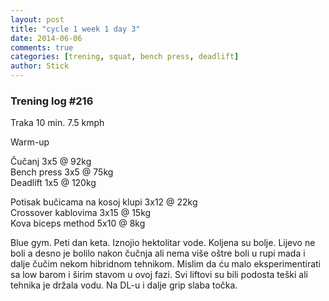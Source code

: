 ```yaml
---
layout: post
title: "cycle 1 week 1 day 3"
date: 2014-06-06
comments: true
categories: [trening, squat, bench press, deadlift]
author: Stick
---
```


### Trening log #216
 
Traka 10 min. 7.5 kmph  

Warm-up   

Čučanj 3x5 @ 92kg  
Bench press 3x5 @ 75kg  
Deadlift 1x5 @ 120kg  

Potisak bučicama na kosoj klupi 3x12 @ 22kg  
Crossover kablovima 3x15 @ 15kg  
Kova biceps method 5x10 @ 8kg  

Blue gym. Peti dan keta. Iznojio hektolitar vode. Koljena su bolje. Lijevo ne boli a desno je bolilo nakon čučnja ali nema više oštre boli u rupi mada i dalje čučim nekom hibridnom tehnikom. Mislim da ću malo eksperimentirati sa low barom i širim stavom u ovoj fazi. Svi liftovi su bili podosta teški ali tehnika je držala vodu. Na DL-u i dalje grip slaba točka. 